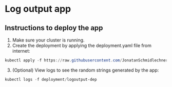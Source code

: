 # Log output app

## Instructions to deploy the app

1. Make sure your cluster is running.
2. Create the deployment by applying the deployment.yaml file from internet:

```powershell
kubectl apply -f https://raw.githubusercontent.com/JonatanSchmidlechner/-KubernetesSubmissions/refs/heads/main/logOutput/manifests/deployment.yaml
```
3. (Optional) View logs to see the random strings generated by the app:
```powershell
kubectl logs -f deployment/logoutput-dep
```
